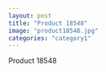 ```yaml
---
layout: post
title: "Product 18548"
image: "product18548.jpg"
categories: "category1"
---
```

Product 18548
